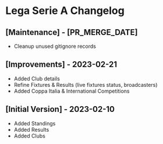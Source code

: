# Lega Serie A Changelog

## [Maintenance] - [PR_MERGE_DATE]

- Cleanup unused gitignore records

## [Improvements] - 2023-02-21

- Added Club details
- Refine Fixtures & Results (live fixtures status, broadcasters)
- Added Coppa Italia & International Competitions

## [Initial Version] - 2023-02-10

- Added Standings
- Added Results
- Added Clubs
